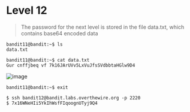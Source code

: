# Level 12
> The password for the next level is stored in the file data.txt, which contains base64 encoded data

```shell
bandit11@bandit:~$ ls
data.txt

bandit11@bandit:~$ cat data.txt 
Gur cnffjbeq vf 7k16JArUVv5LxVuJfsSVdbbtaHGlw9D4
```

![image](https://github.com/user-attachments/assets/d5da4959-be78-4a3b-84ed-4aa322604c99)

```shell
bandit11@bandit:~$ exit

$ ssh bandit12@bandit.labs.overthewire.org -p 2220
$ 7x16WNeHIi5YkIhWsfFIqoognUTyj9Q4
```
